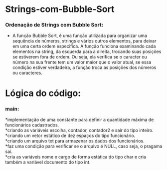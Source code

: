 # Strings-com-Bubble-Sort
### Ordenação de Strings com Bubble Sort:

* A função Bubble Sort, é uma função utilizada para organizar uma sequência de números, strings e vários outros elementos, para deixar em uma certa ordem especifica. A função funciona examinando cada elementos na string, da esquerda para a direita, trocando suas posições se estiverem fora de ordem. Ou seja, ela verifica se o caracter ou número na sua frente tem um valor maior que o valor atual, se essa condição estiver verdadeira, a função troca as posições dos números ou caracteres.

# Lógica do código:
### main:
*implementação de uma constante para definir a quantidade máxima de funcionários cadastrados.<br>
*criando as variáveis escolha, contador, contador2 e sair do tipo inteiro.<br>
*criando um vetor estático de dez espaços do tipo funcionário.<br>
*criando um arquivo txt para armazenar os dados dos funcionários.<br>
*faz uma condição para verificar se o arquivo é NULL, caso seja, o pragama sai.<br>
*cria as variáveis nome e cargo de forma estática do tipo char e cria também a variável documento do tipo int.<br>

